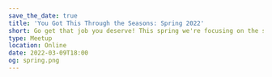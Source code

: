 ```yaml
---
save_the_date: true
title: 'You Got This Through the Seasons: Spring 2022'
short: Go get that job you deserve! This spring we're focusing on the skills you need to nail a happier, healthier day job.
type: Meetup
location: Online
date: 2022-03-09T18:00
og: spring.png
---
```

